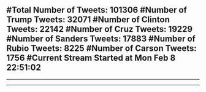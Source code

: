 #Total Number of Tweets: 101306 
#Number of Trump Tweets: 32071
#Number of Clinton Tweets: 22142
#Number of Cruz Tweets: 19229
#Number of Sanders Tweets: 17883
#Number of Rubio Tweets: 8225
#Number of Carson Tweets: 1756
#Current Stream Started at Mon Feb  8 22:51:02
---
---
---
